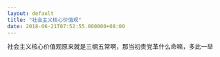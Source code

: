 ```yaml
---
layout: default
title: "社会主义核心价值观"
date: 2018-06-21T07:52:55.000000+08:00
---
```


社会主义核心价值观原来就是三纲五常啊，那当初贵党革什么命嘛，多此一举

